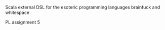 Scala external DSL for the esoteric programming languages brainfuck and whitespace

PL assignment 5
